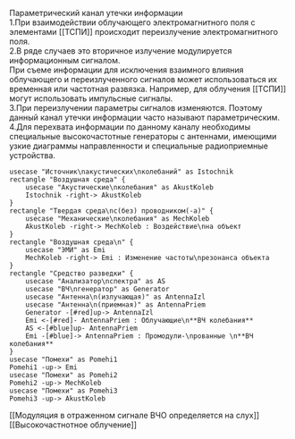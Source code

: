Параметрический канал утечки информации  
1.При взаимодействии облучающего электромагнитного поля с элементами [[ТСПИ]] происходит переизлучение электромагнитного поля.  
2.В ряде случаев это вторичное излучение модулируется информационным сигналом.  
При съеме информации для исключения взаимного влияния облучающего и переизлученного сигналов может использоваться их временная или частотная развязка. Например, для облучения [[ТСПИ]] могут использовать импульсные сигналы.  
3.При переизлучении параметры сигналов изменяются. Поэтому данный канал утечки информации часто называют параметрическим.  
4.Для перехвата информации по данному каналу необходимы специальные высокочастотные генераторы с антеннами, имеющими узкие диаграммы направленности и специальные радиоприемные устройства.


```plantuml
usecase "Источник\nакустических\nколебаний" as Istochnik
rectangle "Воздушная среда" {
	usecase "Акустические\nколебания" as AkustKoleb
	Istochnik -right-> AkustKoleb
}
rectangle "Твердая среда\nc(без) проводником(-а)" {
	usecase "Механические\nколебания" as MechKoleb
	AkustKoleb -right-> MechKoleb : Воздействие\nна объект
}
rectangle "Воздушная среда\n" {
	usecase "ЭМИ" as Emi
	MechKoleb -right-> Emi : Изменение частоты\nрезонанса объекта
}
rectangle "Средство разведки" {
	usecase "Анализатор\nспектра" as AS
	usecase "ВЧ\nгенератор" as Generator
	usecase "Антенна\n(излучающая)" as AntennaIzl
	usecase "Антенна\n(приемная)" as AntennaPriem
	Generator -[#red]up-> AntennaIzl
	Emi <-[#red]- AntennaPriem : Облучающие\n**ВЧ колебания**
	AS <-[#blue]up- AntennaPriem
	Emi -[#blue]-> AntennaPriem : Промодули-\nрованные \n**ВЧ колебания**
}
usecase "Помехи" as Pomehi1
Pomehi1 -up-> Emi
usecase "Помехи" as Pomehi2
Pomehi2 -up-> MechKoleb
usecase "Помехи" as Pomehi3
Pomehi3 -up-> AkustKoleb
```


[[Модуляция в отраженном сигнале ВЧО определяется на слух]]
[[Высокочастнотное облучение]]


